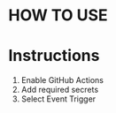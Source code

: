 # HOW TO USE

# Instructions

1. Enable GitHub Actions
2. Add required secrets
3. Select Event Trigger

